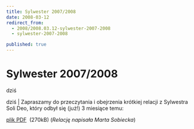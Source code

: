 ```yaml
---
title: Sylwester 2007/2008
date: 2008-03-12
redirect_from: 
  - 2008/2008.03.12-sylwester-2007-2008
  - sylwester-2007-2008

published: true
---
```




# Sylwester 2007/2008

<time>dziś</time>

dziś | 
Zapraszamy do przeczytania i obejrzenia krótkiej relacji z Sylwestra Soli Deo, który odbył się (już!) 3 miesiące temu: 

[plik PDF](http://www.solideo.pl/sd/docs/sylwester2007.pdf)&nbsp; (270kB)
(*Relację napisała Marta Sobiecka*)


<!--CONTENT FROM OLD SERVER (jos before 2013): dziś | 
Zapraszamy do przeczytania i obejrzenia krótkiej relacji z Sylwestra Soli Deo, który odbył się (już!) 3 miesiące temu: 



[plik PDF](http://www.solideo.pl/sd/docs/sylwester2007.pdf)&nbsp; (270kB)


(*Relację napisała Marta Sobiecka*)

-->

<!--{{json:{"created_date":"2008-03-12 21:10:37","publish_down":"0000-00-00 00:00:00","id":"590"}}}-->